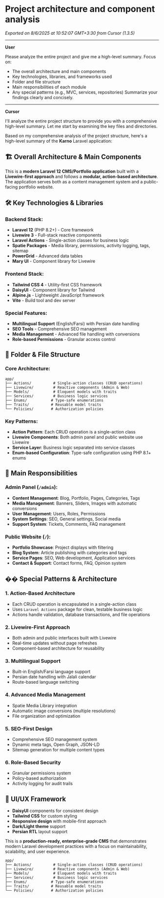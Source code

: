 # Project architecture and component analysis
_Exported on 8/6/2025 at 10:52:07 GMT+3:30 from Cursor (1.3.5)_

---

**User**

Please analyze the entire project and give me a high-level summary. Focus on:
- The overall architecture and main components
- Key technologies, libraries, and frameworks used
- Folder and file structure
- Main responsibilities of each module
- Any special patterns (e.g., MVC, services, repositories)
Summarize your findings clearly and concisely.

---

**Cursor**

I'll analyze the entire project structure to provide you with a comprehensive high-level summary. Let me start by examining the key files and directories.


Based on my comprehensive analysis of the project structure, here's a high-level summary of the **Karno** Laravel application:

## 🏗️ **Overall Architecture & Main Components**

This is a **modern Laravel 12 CMS/Portfolio application** built with a **Livewire-first approach** and follows a **modular, action-based architecture**. The application serves both as a content management system and a public-facing portfolio website.

## 🛠️ **Key Technologies & Libraries**

### **Backend Stack:**
- **Laravel 12** (PHP 8.2+) - Core framework
- **Livewire 3** - Full-stack reactive components
- **Laravel Actions** - Single-action classes for business logic
- **Spatie Packages** - Media library, permissions, activity logging, tags, sitemap
- **PowerGrid** - Advanced data tables
- **Mary UI** - Component library for Livewire

### **Frontend Stack:**
- **Tailwind CSS 4** - Utility-first CSS framework
- **DaisyUI** - Component library for Tailwind
- **Alpine.js** - Lightweight JavaScript framework
- **Vite** - Build tool and dev server

### **Special Features:**
- **Multilingual Support** (English/Farsi) with Persian date handling
- **SEO Tools** - Comprehensive SEO management
- **Media Management** - Advanced file handling with conversions
- **Role-based Permissions** - Granular access control

## 📁 **Folder & File Structure**

### **Core Architecture:**
```
app/
├── Actions/          # Single-action classes (CRUD operations)
├── Livewire/         # Reactive components (Admin & Web)
├── Models/           # Eloquent models with traits
├── Services/         # Business logic services
├── Enums/           # Type-safe enumerations
├── Traits/          # Reusable model traits
└── Policies/        # Authorization policies
```

### **Key Patterns:**
- **Action Pattern**: Each CRUD operation is a single-action class
- **Livewire Components**: Both admin panel and public website use Livewire
- **Service Layer**: Business logic separated into service classes
- **Enum-based Configuration**: Type-safe configuration using PHP 8.1+ enums

## 🎯 **Main Responsibilities**

### **Admin Panel (`/admin`):**
- **Content Management**: Blog, Portfolio, Pages, Categories, Tags
- **Media Management**: Banners, Sliders, Images with automatic conversions
- **User Management**: Users, Roles, Permissions
- **System Settings**: SEO, General settings, Social media
- **Support System**: Tickets, Comments, FAQ management

### **Public Website (`/`):**
- **Portfolio Showcase**: Project displays with filtering
- **Blog System**: Article publishing with categories and tags
- **Service Pages**: SEO, Web development, Application services
- **Contact & Support**: Contact forms, FAQ, Opinion system

## �� **Special Patterns & Architecture**

### **1. Action-Based Architecture**
- Each CRUD operation is encapsulated in a single-action class
- Uses `Laravel Actions` package for clean, testable business logic
- Actions handle validation, database transactions, and file operations

### **2. Livewire-First Approach**
- Both admin and public interfaces built with Livewire
- Real-time updates without page refreshes
- Component-based architecture for reusability

### **3. Multilingual Support**
- Built-in English/Farsi language support
- Persian date handling with Jalali calendar
- Route-based language switching

### **4. Advanced Media Management**
- Spatie Media Library integration
- Automatic image conversions (multiple resolutions)
- File organization and optimization

### **5. SEO-First Design**
- Comprehensive SEO management system
- Dynamic meta tags, Open Graph, JSON-LD
- Sitemap generation for multiple content types

### **6. Role-Based Security**
- Granular permissions system
- Policy-based authorization
- Activity logging for audit trails

## 🎨 **UI/UX Framework**
- **DaisyUI** components for consistent design
- **Tailwind CSS** for custom styling
- **Responsive design** with mobile-first approach
- **Dark/Light theme** support
- **Persian RTL** layout support

This is a **production-ready, enterprise-grade CMS** that demonstrates modern Laravel development practices with a focus on maintainability, scalability, and user experience.

```plaintext
app/
├── Actions/          # Single-action classes (CRUD operations)
├── Livewire/         # Reactive components (Admin & Web)
├── Models/           # Eloquent models with traits
├── Services/         # Business logic services
├── Enums/           # Type-safe enumerations
├── Traits/          # Reusable model traits
└── Policies/        # Authorization policies
```

